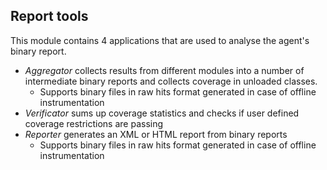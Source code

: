 ## Report tools
This module contains 4 applications that are used to analyse 
the agent's binary report.

* _Aggregator_ collects results from different modules into a number of
  intermediate binary reports and collects coverage in unloaded classes.
  * Supports binary files in raw hits format generated in case of offline instrumentation
* _Verificator_ sums up coverage statistics and checks if user defined coverage restrictions are passing
* _Reporter_ generates an XML or HTML report from binary reports
  * Supports binary files in raw hits format generated in case of offline instrumentation
